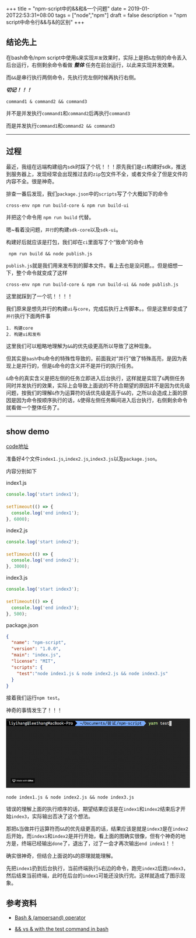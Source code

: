 +++
title = "npm-script中的&&和&一个问题"
date = 2019-01-20T22:53:31+08:00
tags = ["node","npm"]
draft = false
description = "npm script中命令行&&与&的区别"
+++

## 结论先上

在bash命令/npm script中使用`&`来实现`并发`效果时，实际上是把`&`左侧的命令丢入后台运行，右侧剩余命令看做 _**整体**_ 任务在前台运行，以此来实现并发效果。

而`&&`是串行执行两侧命令，先执行完左侧时候再执行右侧。

_**切记！！！**_

``` shell
command1 & command2 && command3
```

并不是并发执行`command1`和`command2`后再执行`command3`

而是并发执行`command1`和`command2 && command3`

___

## 过程

最近，我组在远端构建组内`sdk`时踩了个坑！！！原先我们是`ci`构建好sdk，推送到服务器上，发现经常会出现推过去的`zip`包文件不全，或者文件全了但是文件的内容不全。很是神奇。

排查一番后发现，我们`package.json`中的`scripts`写了个大概如下的命令

``` shell
cross-env npm run build-core & npm run build-ui
```

并把这个命令用 `npm run build` 代替。

嗯~看着没问题，`并行`的构建`sdk-core`以及`sdk-ui`。

构建好后就应该是打包，我们却在`ci`里面写了个“致命”的命令

``` shell
 npm run build && node publish.js
```

`publish.js`就是我们用来发布到的脚本文件。看上去也是没问题。。但是细想一下，整个命令就变成了这样

``` shell
cross-env npm run build-core & npm run build-ui && node publish.js
```

这里就踩到了一个坑！！！！

我们原来是想先并行的构建`ui`与`core`，完成后执行上传脚本。。但是这里却变成了`并行`执行下面两件事

``` shell
1. 构建core
2. 构建ui和发布
```

这里我们可以粗略地理解为`&&`的优先级更高所以导致了这种现象。

但其实是`bash`中`&`命令的特殊性导致的，前面我对“并行”做了特殊高亮，是因为表现上是并行的，但是`&`命令的含义并不是并行的执行任务。

`&`命令的真实含义是把左侧的任务立即进入后台执行，这样就是实现了`&`两侧任务同时并发执行的效果，实际上会导致上面说的不符合期望的原因并不是因为优先级问题，按我们的理解`&`作为运算符的话优先级是高于`&&`的，之所以会造成上面的原因是因为命令按顺序执行的话，`&`使得左侧任务瞬间进入后台执行，右侧剩余命令就看做一个整体任务了。

___

## show demo

[code地址](https://github.com/lee1hang/issue-blog/tree/master/code/npm-script-%26%26-%26)

准备好4个文件`index1.js`,`index2.js`,`index3.js`以及`package.json`。

内容分别如下

index1.js

``` javascript
console.log('start index1');

setTimeout(() => {
  console.log('end index1');
}, 6000);

```

index2.js

``` javascript
console.log('start index2');

setTimeout(() => {
  console.log('end index2');
}, 3000);
```

index3.js

``` javascript
console.log('start index3');

setTimeout(() => {
  console.log('end index3');
}, 500);
```

package.json

``` json
{
  "name": "npm-script",
  "version": "1.0.0",
  "main": "index.js",
  "license": "MIT",
  "scripts": {
    "test":"node index1.js & node index2.js && node index3.js"
  }
}
```

接着我们运行`npm test`。

神奇的事情发生了！！！

![p1](../../static/images/npm-script-p1.gif)

``` shell
node index1.js & node index2.js && node index3.js
```

错误的理解上面的执行顺序的话，期望结果应该是在`index1`和`index2`结束后才开始`index3`，实际输出否决了这个想法。

那把`&`当做并行运算符而`&&`的优先级更高的话，结果应该是就是`index3`是在`index2`后开始，而`index1`和`index2`是并行开始，看上面的图确实很像，但有个神奇的地方是，终端已经输出`done`了，退出了，过了一会才再次输出`end index1`！！

确实很神奇，但结合上面说的`&`的原理就能理解。

先把`index1`扔到后台执行，当前终端执行`&`右边的命令，跑完`index2`后跑`index3`，然后结束当前终端，此时在后台的`index1`可能还没执行完。这样就造成了图示现象。

## 参考资料

* [Bash & (ampersand) operator](https://stackoverflow.com/a/9258753)

* [&& vs & with the test command in bash](https://stackoverflow.com/a/26770612)

